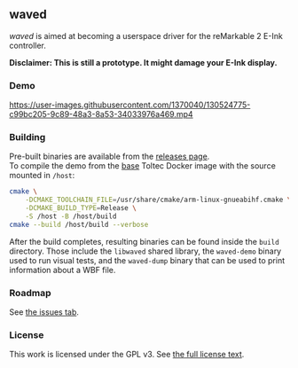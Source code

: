 ## waved

_waved_ is aimed at becoming a userspace driver for the reMarkable 2 E-Ink controller.

**Disclaimer: This is still a prototype. It might damage your E-Ink display.**

### Demo

https://user-images.githubusercontent.com/1370040/130524775-c99bc205-9c89-48a3-8a53-34033976a469.mp4

### Building

Pre-built binaries are available from the [releases page](https://github.com/matteodelabre/waved/releases).\
To compile the demo from the [base](https://github.com/toltec-dev/toolchain/pkgs/container/base) Toltec Docker image with the source mounted in `/host`:

```sh
cmake \
    -DCMAKE_TOOLCHAIN_FILE=/usr/share/cmake/arm-linux-gnueabihf.cmake \
    -DCMAKE_BUILD_TYPE=Release \
    -S /host -B /host/build
cmake --build /host/build --verbose
```

After the build completes, resulting binaries can be found inside the `build` directory. Those include the `libwaved` shared library, the `waved-demo` binary used to run visual tests, and the `waved-dump` binary that can be used to print information about a WBF file.

### Roadmap

See [the issues tab](https://github.com/matteodelabre/waved/issues?q=is%3Aissue+is%3Aopen+label%3Aenhancement).

### License

This work is licensed under the GPL v3. See [the full license text](LICENSE.txt).
